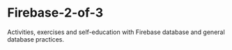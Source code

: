 # Firebase-2-of-3
Activities, exercises and self-education with Firebase database and general database practices.
